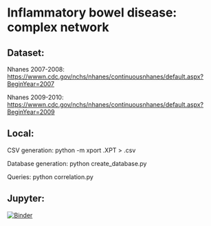 # Inflammatory bowel disease: complex network


## Dataset:
Nhanes 2007-2008: https://wwwn.cdc.gov/nchs/nhanes/continuousnhanes/default.aspx?BeginYear=2007

Nhanes 2009-2010: https://wwwn.cdc.gov/nchs/nhanes/continuousnhanes/default.aspx?BeginYear=2009

## Local:
  CSV generation:
  python -m xport <filename>.XPT > <filename>.csv

  Database generation:
  python create_database.py

  Queries:
  python correlation.py

## Jupyter:
[![Binder](https://mybinder.org/badge_logo.svg)](https://mybinder.org/v2/gh/Trindad/digestive-diseases/network)

